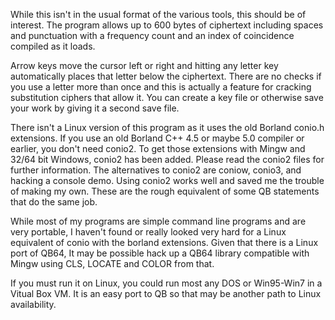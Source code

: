 While this isn't in the usual format of the various tools, this should be of interest.
The program allows up to 600 bytes of ciphertext including spaces and punctuation
with a frequency count and an index of coincidence compiled as it loads.

Arrow keys move the cursor left or right and hitting any letter key automatically places
that letter below the ciphertext. There are no checks if you use a letter more than once
and this is actually a feature for cracking substitution ciphers that allow it.
You can create a key file or otherwise save your work by giving it a second save file.

There isn't a Linux version of this program as it uses the old Borland conio.h extensions.
If you use an old Borland C++ 4.5 or maybe 5.0 compiler or earlier, you don't need conio2.
To get those extensions with Mingw and 32/64 bit Windows, conio2 has been added.
Please read the conio2 files for further information. The alternatives to conio2
are coniow, conio3, and hacking a console demo. Using conio2 works well and saved
me the trouble of making my own. These are the rough equivalent of some QB statements
that do the same job.

While most of my programs are simple command line programs and are very portable,
I haven't found or really looked very hard for a Linux equivalent of conio with
the borland extensions. Given that there is a Linux port of QB64, It may be possible
hack up a QB64 library compatible with Mingw using CLS, LOCATE and COLOR from that.

If you must run it on Linux, you could run most any DOS or Win95-Win7 in a Vitual Box VM.
It is an easy port to QB so that may be another path to Linux availability.
